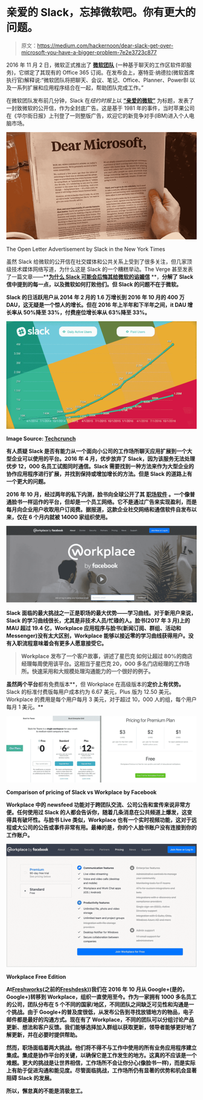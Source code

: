 # 亲爱的 Slack，忘掉微软吧。你有更大的问题。

> 原文：<https://medium.com/hackernoon/dear-slack-get-over-microsoft-you-have-a-bigger-problem-7e2e3723c877>

2016 年 11 月 2 日，微软正式推出了 [**微软团队**](https://products.office.com/en-US/microsoft-teams/group-chat-software) (一种基于聊天的工作区软件即服务)，它绑定了其现有的 Office 365 订阅。在发布会上，塞特亚·纳德拉(微软首席执行官)解释说:“微软团队将把聊天、会议、笔记、Office、Planner、PowerBI 以及一系列扩展和应用程序结合在一起，帮助团队完成工作。”

在微软团队发布前几分钟，Slack 在*纽约时报*上以 [**“亲爱的微软”**](https://slackhq.com/dear-microsoft-8d20965d2849) 为标题，发表了一封致微软的公开信，作为全封底广告。这是基于 1981 年的事件，当时苹果公司在《华尔街日报》上刊登了一则整版广告，欢迎它的新竞争对手(IBM)进入个人电脑市场。

![](img/3145e5a2b1fffd136cd02fbd246262dc.png)

The Open Letter Advertisement by Slack in the New York Times

虽然 Slack 给微软的公开信在社交媒体和公共关系上受到了很多关注，但几家顶级技术媒体网络写道，为什么这是 Slack 的一个糟糕举动。The Verge 甚至发表了一篇文章——**[**为什么 Slack 可能会后悔其给微软的谄媚信**](https://www.theverge.com/2016/11/3/13504932/slack-microsoft-teams-letter-wtf) **，**分解了 Slack 信中提到的每一点，以及微软如何打败他们。但 Slack 的问题不在于微软。**

**Slack 的日活跃用户从 2014 年 2 月的 1.6 万增长到 2016 年 10 月的 400 万 DAU，这无疑是一个惊人的增长。但在 2016 年上半年和下半年之间，it DAU 增长率从 50%降至 33%，付费座位增长率从 63%降至 33%。**

**![](img/9e5801cadb177e24321a75335cd5882b.png)**

**Image Source: [Techcrunch](https://techcrunch.com/2016/10/20/slunk/)**

**有人质疑 Slack 是否有能力从一个面向小公司的工作场所聊天应用扩展到一个大型企业可以使用的平台。2016 年 4 月，优步放弃了 Slack，因为该服务无法处理优步 12，000 名员工试图同时通信。Slack 需要找到一种方法来作为大型企业的协作应用程序进行扩展，并找到保持或增加增长的方法。但是 Slack 的道路上有一个更大的问题。**

**2016 年 10 月，经过两年的私下内测，脸书向全球公开了其 [**职场软件**](https://www.facebook.com/workplace) 。一个像普通脸书一样运作的平台，但却是一个员工网络。它不是通过广告来实现盈利，而是每月向企业用户收取用户订阅费。据报道，这款企业社交网络和通信软件自发布以来，仅在 6 个月内就被 14000 家组织使用。**

**![](img/1e04c1e86cef930ee81fbe53f7956114.png)**

**Slack 面临的最大挑战之一正是职场的最大优势——**学习曲线**。对于新用户来说，Slack 的学习曲线很长，尤其是非技术人员/忙碌的人。脸书(2017 年 3 月)上的 MAU 超过 19.4 亿，Workplace 应用程序与脸书(新闻订阅、群组、活动和 Messenger)没有太大区别，Workplace 能够以接近零的学习曲线获得用户。没有入职流程意味着会有更多人愿意接受它。**

> **Workplace 发布了一个客户故事，讲述了星巴克 如何让超过 80%的商店经理每周使用该平台。这相当于星巴克 20，000 多名门店经理的工作场所。快速采用和大规模处理沟通能力的一个很好的例子。**

**虽然两个平台**都有免费版本**，但 Workplace 在高级版本的**定价上有优势。** Slack 的标准付费版每用户成本约为 6.67 美元，Plus 版为 12.50 美元。Workplace 的费用是每个用户每月 3 美元，对于超过 10，000 人的组，每个用户每月 1 美元。**

**![](img/694a351474acbe76985208d90c188094.png)**

**Comparison of pricing of Slack vs Workplace by Facebook**

**Workplace 中的 newsfeed 功能对于跨团队交流、公司公告和宣传来说非常方便。任何使用过 Slack 的人都会告诉你，随着几条消息在公共频道上爆发，这变得具有破坏性。与脸书 Live 类似，Workplace 也有一个实时视频功能，这对于远程或大公司的公告或事件非常有用。最棒的是，你的个人脸书账户没有连接到你的工作账户。**

**![](img/800589b5523cb0069b2d4cb14a697358.png)**

**Workplace Free Edition**

****At**[**Freshworks**](https://www.freshworks.com/)**(之前的**[**Freshdesk**](https://medium.com/u/bd06c0f0eb7b?source=post_page-----7e2e3723c877--------------------------------)**)**)我们在 2016 年 10 月从 Google+(是的，Google+)转移到 Workplace，组织一直使用至今。作为一家拥有 1000 多名员工的公司，团队分布在 5 个不同的国家/地区，不同团队之间缺乏可见性和沟通是一个挑战。由于 Google+的普及度很低，从发布公告到寻找放错地方的物品，电子邮件都是最好的沟通方式。现在有了 Workplace，不同的团队可以分组讨论产品更新、想法和客户反馈。我们能够选择加入群组以获取更新，领导者能够更好地了解更新，并在必要时提供帮助。**

**然而，职场面临着两大挑战。他们将不得不与工作中使用的所有业务应用程序建立集成。集成是协作平台的关键，以确保它是工作发生的地方。这真的不应该是一个难题。更大的挑战是让世界相信，工作场所不会让你分心(像脸书一样)，而是实际上有助于促进沟通和能见度。尽管面临挑战，工作场所仍有显著的优势和机会显著阻碍 Slack 的发展。**

****所以，懈怠真的不能是消极怠工。****